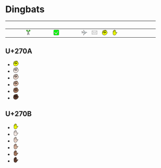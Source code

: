 # Dingbats

| &#x2003; | &#x2003; | &#x2003; | &#x2003; | &#x2003; | &#x2003; | &#x2003; | &#x2003; | &#x2003; | &#x2003; | &#x2003; | &#x2003; | &#x2003; | &#x2003; | &#x2003; | &#x2003; |
| :---: | :---: | :---: | :---: | :---: | :---: | :---: | :---: | :---: | :---: | :---: | :---: | :---: | :---: | :---: | :---: |
| &#160; | &#160; | <a href="U+2702-VS16_scissors.svg" title="Scissors"><img src="U+2702-VS16_scissors.svg" x="0" y="0" width="18" height="18"/></a>| &#160; | &#160; | <a href="U+2705_check_mark_button.svg" title="Check mark button"><img src="U+2705_check_mark_button.svg" x="0" y="0" width="18" height="18"/></a>| &#160; | &#160; | <a href="U+2708-VS16_airplane.svg" title="Airplane"><img src="U+2708-VS16_airplane.svg" x="0" y="0" width="18" height="18"/></a>| <a href="U+2709-VS16_envelope.svg" title="Envelope"><img src="U+2709-VS16_envelope.svg" x="0" y="0" width="18" height="18"/></a>| <a href="#u270a" title="Raised fist"><img src="U+270A_raised_fist.svg" x="0" y="0" width="18" height="18"/></a>| <a href="#u270b" title="Raised hand"><img src="U+270B_raised_hand.svg" x="0" y="0" width="18" height="18"/></a>|



## U+270A

- <a href="U+270A_raised_fist.svg" title="Raised fist"><img src="U+270A_raised_fist.svg" x="0" y="0" width="18" height="18"/></a>
- <a href="U+270A-U+1F3FB_raised_fist_light_skin_tone.svg" title="Raised fist, light skin tone"><img src="U+270A-U+1F3FB_raised_fist_light_skin_tone.svg" x="0" y="0" width="18" height="18"/></a>
- <a href="U+270A-U+1F3FC_raised_fist_medium-light_skin_tone.svg" title="Raised fist, medium-light skin tone"><img src="U+270A-U+1F3FC_raised_fist_medium-light_skin_tone.svg" x="0" y="0" width="18" height="18"/></a>
- <a href="U+270A-U+1F3FD_raised_fist_medium_skin_tone.svg" title="Raised fist, medium skin tone"><img src="U+270A-U+1F3FD_raised_fist_medium_skin_tone.svg" x="0" y="0" width="18" height="18"/></a>
- <a href="U+270A-U+1F3FE_raised_fist_medium-dark_skin_tone.svg" title="Raised fist, medium-dark skin tone"><img src="U+270A-U+1F3FE_raised_fist_medium-dark_skin_tone.svg" x="0" y="0" width="18" height="18"/></a>
- <a href="U+270A-U+1F3FF_raised_fist_dark_skin_tone.svg" title="Raised fist, dark skin tone"><img src="U+270A-U+1F3FF_raised_fist_dark_skin_tone.svg" x="0" y="0" width="18" height="18"/></a>

## U+270B

- <a href="U+270B_raised_hand.svg" title="Raised hand"><img src="U+270B_raised_hand.svg" x="0" y="0" width="18" height="18"/></a>
- <a href="U+270B-U+1F3FB_raised_hand_light_skin_tone.svg" title="Raised hand, light skin tone"><img src="U+270B-U+1F3FB_raised_hand_light_skin_tone.svg" x="0" y="0" width="18" height="18"/></a>
- <a href="U+270B-U+1F3FC_raised_hand_medium-light_skin_tone.svg" title="Raised hand, medium-light skin tone"><img src="U+270B-U+1F3FC_raised_hand_medium-light_skin_tone.svg" x="0" y="0" width="18" height="18"/></a>
- <a href="U+270B-U+1F3FD_raised_hand_medium_skin_tone.svg" title="Raised hand, medium skin tone"><img src="U+270B-U+1F3FD_raised_hand_medium_skin_tone.svg" x="0" y="0" width="18" height="18"/></a>
- <a href="U+270B-U+1F3FE_raised_hand_medium-dark_skin_tone.svg" title="Raised hand, medium-dark skin tone"><img src="U+270B-U+1F3FE_raised_hand_medium-dark_skin_tone.svg" x="0" y="0" width="18" height="18"/></a>
- <a href="U+270B-U+1F3FF_raised_hand_dark_skin_tone.svg" title="Raised hand, dark skin tone"><img src="U+270B-U+1F3FF_raised_hand_dark_skin_tone.svg" x="0" y="0" width="18" height="18"/></a>
